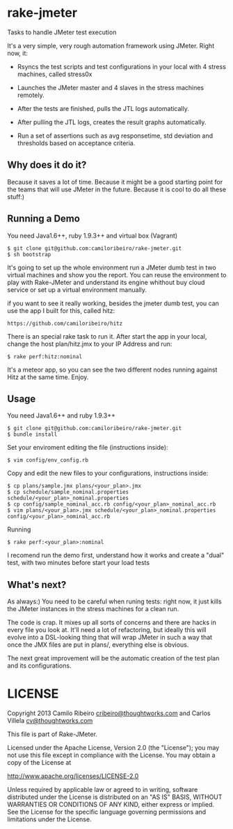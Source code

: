 rake-jmeter
===========

Tasks to handle JMeter test execution

It's a very simple, very rough automation framework using JMeter. Right now, it:

* Rsyncs the test scripts and test configurations in your local with 4 stress
machines, called stress0x

* Launches the JMeter master and 4 slaves in the stress machines remotely.

* After the tests are finished, pulls the JTL logs automatically.

* After pulling the JTL logs, creates the result graphs automatically.

* Run a set of assertions such as avg responsetime, std deviation and thresholds based on acceptance criteria.

Why does it do it?
----

Because it saves a lot of time.  Because it might be a good starting point for
the teams that will use JMeter in the future.  Because it is cool to do all
these stuff:)

Running a Demo
---------

You need Java1.6++, ruby 1.9.3++ and virtual box (Vagrant)

    $ git clone git@github.com:camiloribeiro/rake-jmeter.git
    $ sh bootstrap

It's going to set up the whole environment run a JMeter dumb test in two virtual machines and show you the report.
You can reuse the environment to play with Rake-JMeter and understand its engine whithout buy cloud service or set up a virtual environment manually.

if you want to see it really working, besides the jmeter dumb test, you can use the app I built for this, called hitz:

    https://github.com/camiloribeiro/hitz

There is an special rake task to run it. After start the app in your local, change the host plan/hitz.jmx to your IP Address and run:

    $ rake perf:hitz:nominal

It's a meteor app, so you can see the two different nodes running against Hitz at the same time. Enjoy.

Usage
----

You need Java1.6++ and ruby 1.9.3++

    $ git clone git@github.com:camiloribeiro/rake-jmeter.git
    $ bundle install

Set your enviroment editing the file (instructions inside):

    $ vim config/env_config.rb

Copy and edit the new files to your configurations, instructions inside:

    $ cp plans/sample.jmx plans/<your_plan>.jmx
    $ cp schedule/sample_nominal.properties schedule/<your_plan>_nominal.properties
    $ cp config/sample_nominal_acc.rb config/<your_plan>_nominal_acc.rb
    $ vim plans/<your_plan>.jmx schedule/<your_plan>_nominal.properties config/<your_plan>_nominal_acc.rb

Running
 
    $ rake perf:<your_plan>:nominal

I recomend run the demo first, understand how it works and create a "dual" test, with two minutes before start your load tests

What's next?
---

As always:) You need to be careful when runing tests: right now, it just kills
the JMeter instances in the stress machines for a clean run.

The code is crap. It mixes up all sorts of concerns and there are hacks in every
file you look at. It'll need a lot of refactoring, but ideally this will evolve
into a DSL-looking thing that will wrap JMeter in such a way that once the JMX
files are put in plans/, everything else is obvious.

The next great improvement will be the automatic creation of the test plan and its configurations.

LICENSE
=======

Copyright 2013 Camilo Ribeiro cribeiro@thoughtworks.com and Carlos Villela cv@thoughtworks.com

This file is part of Rake-JMeter.

Licensed under the Apache License, Version 2.0 (the "License"); you may not use this file except in compliance with the License. You may obtain a copy of the License at

http://www.apache.org/licenses/LICENSE-2.0

Unless required by applicable law or agreed to in writing, software distributed under the License is distributed on an "AS IS" BASIS, WITHOUT WARRANTIES OR CONDITIONS OF ANY KIND, either express or implied. See the License for the specific language governing permissions and limitations under the License.


